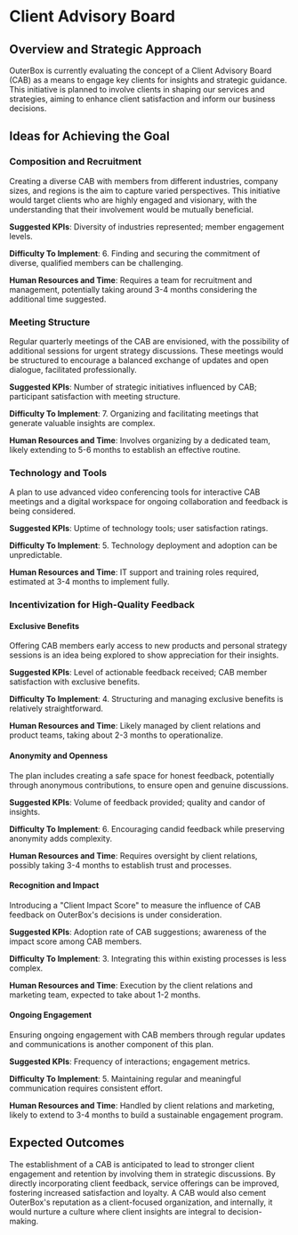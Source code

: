 # Client Advisory Board

## Overview and Strategic Approach
OuterBox is currently evaluating the concept of a Client Advisory Board (CAB) as a means to engage key clients for insights and strategic guidance. This initiative is planned to involve clients in shaping our services and strategies, aiming to enhance client satisfaction and inform our business decisions.

## Ideas for Achieving the Goal

### Composition and Recruitment
Creating a diverse CAB with members from different industries, company sizes, and regions is the aim to capture varied perspectives. This initiative would target clients who are highly engaged and visionary, with the understanding that their involvement would be mutually beneficial.

**Suggested KPIs**: Diversity of industries represented; member engagement levels.

**Difficulty To Implement**: 6. Finding and securing the commitment of diverse, qualified members can be challenging.

**Human Resources and Time**: Requires a team for recruitment and management, potentially taking around 3-4 months considering the additional time suggested.

### Meeting Structure
Regular quarterly meetings of the CAB are envisioned, with the possibility of additional sessions for urgent strategy discussions. These meetings would be structured to encourage a balanced exchange of updates and open dialogue, facilitated professionally.

**Suggested KPIs**: Number of strategic initiatives influenced by CAB; participant satisfaction with meeting structure.

**Difficulty To Implement**: 7. Organizing and facilitating meetings that generate valuable insights are complex.

**Human Resources and Time**: Involves organizing by a dedicated team, likely extending to 5-6 months to establish an effective routine.

### Technology and Tools
A plan to use advanced video conferencing tools for interactive CAB meetings and a digital workspace for ongoing collaboration and feedback is being considered.

**Suggested KPIs**: Uptime of technology tools; user satisfaction ratings.

**Difficulty To Implement**: 5. Technology deployment and adoption can be unpredictable.

**Human Resources and Time**: IT support and training roles required, estimated at 3-4 months to implement fully.

### Incentivization for High-Quality Feedback
#### Exclusive Benefits
Offering CAB members early access to new products and personal strategy sessions is an idea being explored to show appreciation for their insights.

**Suggested KPIs**: Level of actionable feedback received; CAB member satisfaction with exclusive benefits.

**Difficulty To Implement**: 4. Structuring and managing exclusive benefits is relatively straightforward.

**Human Resources and Time**: Likely managed by client relations and product teams, taking about 2-3 months to operationalize.

#### Anonymity and Openness
The plan includes creating a safe space for honest feedback, potentially through anonymous contributions, to ensure open and genuine discussions.

**Suggested KPIs**: Volume of feedback provided; quality and candor of insights.

**Difficulty To Implement**: 6. Encouraging candid feedback while preserving anonymity adds complexity.

**Human Resources and Time**: Requires oversight by client relations, possibly taking 3-4 months to establish trust and processes.

#### Recognition and Impact
Introducing a "Client Impact Score" to measure the influence of CAB feedback on OuterBox's decisions is under consideration.

**Suggested KPIs**: Adoption rate of CAB suggestions; awareness of the impact score among CAB members.

**Difficulty To Implement**: 3. Integrating this within existing processes is less complex.

**Human Resources and Time**: Execution by the client relations and marketing team, expected to take about 1-2 months.

#### Ongoing Engagement
Ensuring ongoing engagement with CAB members through regular updates and communications is another component of this plan.

**Suggested KPIs**: Frequency of interactions; engagement metrics.

**Difficulty To Implement**: 5. Maintaining regular and meaningful communication requires consistent effort.

**Human Resources and Time**: Handled by client relations and marketing, likely to extend to 3-4 months to build a sustainable engagement program.

## Expected Outcomes
The establishment of a CAB is anticipated to lead to stronger client engagement and retention by involving them in strategic discussions. By directly incorporating client feedback, service offerings can be improved, fostering increased satisfaction and loyalty. A CAB would also cement OuterBox's reputation as a client-focused organization, and internally, it would nurture a culture where client insights are integral to decision-making.